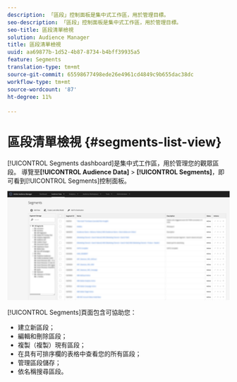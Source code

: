 ```yaml
---
description: 「區段」控制面板是集中式工作區，用於管理目標。
seo-description: 「區段」控制面板是集中式工作區，用於管理目標。
seo-title: 區段清單檢視
solution: Audience Manager
title: 區段清單檢視
uuid: aa69877b-1d52-4b87-8734-b4bff39935a5
feature: Segments
translation-type: tm+mt
source-git-commit: 65598677498ede26e4961cd4849c9b655dac38dc
workflow-type: tm+mt
source-wordcount: '87'
ht-degree: 11%

---
```



# 區段清單檢視 {#segments-list-view}

[!UICONTROL Segments dashboard]是集中式工作區，用於管理您的觀眾區段。 導覽至&#x200B;**[!UICONTROL Audience Data]** > **[!UICONTROL Segments]**，即可看到[!UICONTROL Segments]控制面板。

![segments-dashboard](assets/segments-dashboard.png)

[!UICONTROL Segments]頁面包含可協助您：

* 建立新區段；
* 編輯和刪除區段；
* 複製（複製）現有區段；
* 在具有可排序欄的表格中查看您的所有區段；
* 管理區段儲存；
* 依名稱搜尋區段。
